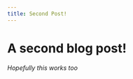 ```yaml
---
title: Second Post!
---
```


A second blog post!
======================

*Hopefully this works too*
